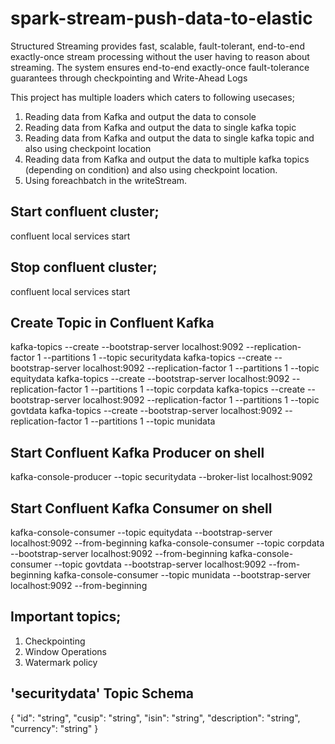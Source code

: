 # spark-stream-push-data-to-elastic
Structured Streaming provides fast, scalable, fault-tolerant, end-to-end exactly-once stream processing without the user having to reason about streaming.
The system ensures end-to-end exactly-once fault-tolerance guarantees through checkpointing and Write-Ahead Logs

This project has multiple loaders which caters to following usecases;
1. Reading data from Kafka and output the data to console
2. Reading data from Kafka and output the data to single kafka topic
3. Reading data from Kafka and output the data to single kafka topic and also using checkpoint location
4. Reading data from Kafka and output the data to multiple kafka topics (depending on condition) 
   and also using checkpoint location.
5. Using foreachbatch in the writeStream.   


## Start confluent cluster;
confluent local services start

## Stop confluent cluster;
confluent local services start

## Create Topic in Confluent Kafka
kafka-topics --create --bootstrap-server localhost:9092 --replication-factor 1 --partitions 1 --topic securitydata
kafka-topics --create --bootstrap-server localhost:9092 --replication-factor 1 --partitions 1 --topic equitydata
kafka-topics --create --bootstrap-server localhost:9092 --replication-factor 1 --partitions 1 --topic corpdata
kafka-topics --create --bootstrap-server localhost:9092 --replication-factor 1 --partitions 1 --topic govtdata
kafka-topics --create --bootstrap-server localhost:9092 --replication-factor 1 --partitions 1 --topic munidata

## Start Confluent Kafka Producer on shell
kafka-console-producer --topic securitydata --broker-list localhost:9092

## Start Confluent Kafka Consumer on shell
kafka-console-consumer --topic equitydata  --bootstrap-server localhost:9092 --from-beginning
kafka-console-consumer --topic corpdata  --bootstrap-server localhost:9092 --from-beginning
kafka-console-consumer --topic govtdata  --bootstrap-server localhost:9092 --from-beginning
kafka-console-consumer --topic munidata  --bootstrap-server localhost:9092 --from-beginning

## Important topics;
1. Checkpointing
2. Window Operations
3. Watermark policy


## 'securitydata' Topic Schema
{
"id": "string",
"cusip": "string",
"isin": "string",
"description": "string",
"currency": "string"
}
